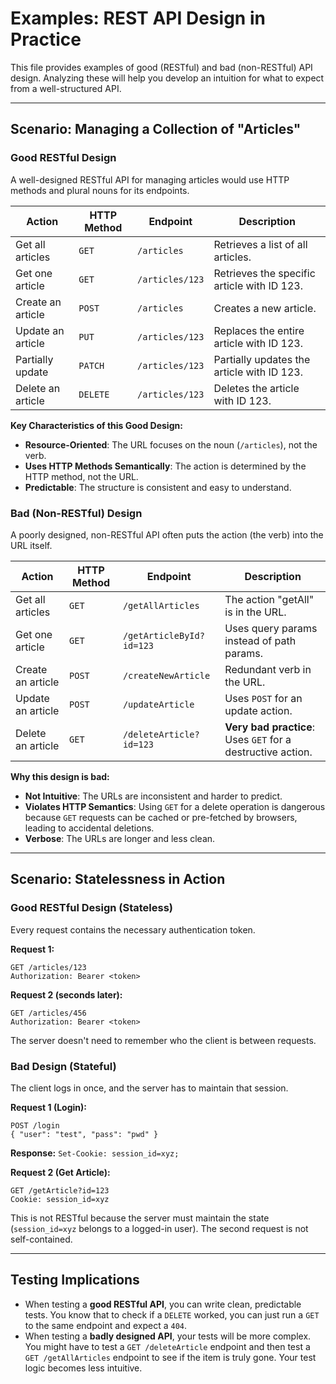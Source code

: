 # Examples: REST API Design in Practice

This file provides examples of good (RESTful) and bad (non-RESTful) API design. Analyzing these will help you develop an intuition for what to expect from a well-structured API.

---

## Scenario: Managing a Collection of "Articles"

### Good RESTful Design

A well-designed RESTful API for managing articles would use HTTP methods and plural nouns for its endpoints.

| Action | HTTP Method | Endpoint | Description |
|---|---|---|---|
| Get all articles | `GET` | `/articles` | Retrieves a list of all articles. |
| Get one article | `GET` | `/articles/123` | Retrieves the specific article with ID 123. |
| Create an article | `POST` | `/articles` | Creates a new article. |
| Update an article | `PUT` | `/articles/123` | Replaces the entire article with ID 123. |
| Partially update | `PATCH` | `/articles/123` | Partially updates the article with ID 123. |
| Delete an article | `DELETE` | `/articles/123` | Deletes the article with ID 123. |

**Key Characteristics of this Good Design:**
-   **Resource-Oriented**: The URL focuses on the noun (`/articles`), not the verb.
-   **Uses HTTP Methods Semantically**: The action is determined by the HTTP method, not the URL.
-   **Predictable**: The structure is consistent and easy to understand.

### Bad (Non-RESTful) Design

A poorly designed, non-RESTful API often puts the action (the verb) into the URL itself.

| Action | HTTP Method | Endpoint | Description |
|---|---|---|---|
| Get all articles | `GET` | `/getAllArticles` | The action "getAll" is in the URL. |
| Get one article | `GET` | `/getArticleById?id=123` | Uses query params instead of path params. |
| Create an article | `POST` | `/createNewArticle` | Redundant verb in the URL. |
| Update an article | `POST` | `/updateArticle` | Uses `POST` for an update action. |
| Delete an article | `GET` | `/deleteArticle?id=123` | **Very bad practice**: Uses `GET` for a destructive action. |

**Why this design is bad:**
-   **Not Intuitive**: The URLs are inconsistent and harder to predict.
-   **Violates HTTP Semantics**: Using `GET` for a delete operation is dangerous because `GET` requests can be cached or pre-fetched by browsers, leading to accidental deletions.
-   **Verbose**: The URLs are longer and less clean.

---

## Scenario: Statelessness in Action

### Good RESTful Design (Stateless)

Every request contains the necessary authentication token.

**Request 1:**
```http
GET /articles/123
Authorization: Bearer <token>
```

**Request 2 (seconds later):**
```http
GET /articles/456
Authorization: Bearer <token>
```
The server doesn't need to remember who the client is between requests.

### Bad Design (Stateful)

The client logs in once, and the server has to maintain that session.

**Request 1 (Login):**
```http
POST /login
{ "user": "test", "pass": "pwd" }
```
**Response:**
`Set-Cookie: session_id=xyz;`

**Request 2 (Get Article):**
```http
GET /getArticle?id=123
Cookie: session_id=xyz
```
This is not RESTful because the server must maintain the state (`session_id=xyz` belongs to a logged-in user). The second request is not self-contained.

---

## Testing Implications

-   When testing a **good RESTful API**, you can write clean, predictable tests. You know that to check if a `DELETE` worked, you can just run a `GET` to the same endpoint and expect a `404`.
-   When testing a **badly designed API**, your tests will be more complex. You might have to test a `GET /deleteArticle` endpoint and then test a `GET /getAllArticles` endpoint to see if the item is truly gone. Your test logic becomes less intuitive.